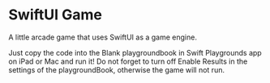 # SwiftUI Game
 A little arcade game that uses SwiftUI as a game engine.

Just copy the code into the Blank playgroundbook in Swift Playgrounds app on iPad or Mac and run it!
Do not forget to turn off Enable Results in the settings of the playgroundBook, otherwise the game will not run.
